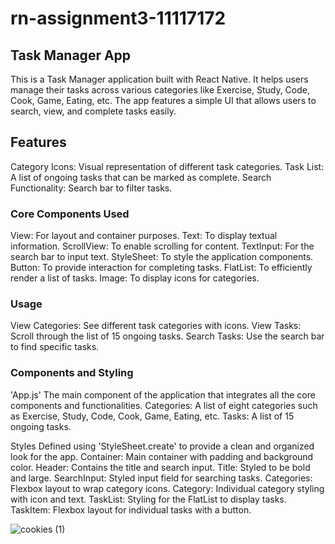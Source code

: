 # rn-assignment3-11117172
## Task Manager App
This is a Task Manager application built with React Native. It helps users manage their tasks across various categories like Exercise, Study, Code, Cook, Game, Eating, etc. The app features a simple UI that allows users to search, view, and complete tasks easily.

## Features
Category Icons: Visual representation of different task categories.
Task List: A list of ongoing tasks that can be marked as complete.
Search Functionality: Search bar to filter tasks.

### Core Components Used
View: For layout and container purposes.
Text: To display textual information.
ScrollView: To enable scrolling for content.
TextInput: For the search bar to input text.
StyleSheet: To style the application components.
Button: To provide interaction for completing tasks.
FlatList: To efficiently render a list of tasks.
Image: To display icons for categories.

### Usage
View Categories: See different task categories with icons.
View Tasks: Scroll through the list of 15 ongoing tasks.
Search Tasks: Use the search bar to find specific tasks.

### Components and Styling
'App.js'
The main component of the application that integrates all the core components and functionalities.
Categories: A list of eight categories such as Exercise, Study, Code, Cook, Game, Eating, etc.
Tasks: A list of 15 ongoing tasks.

Styles
Defined using 'StyleSheet.create' to provide a clean and organized look for the app.
Container: Main container with padding and background color.
Header: Contains the title and search input.
Title: Styled to be bold and large.
SearchInput: Styled input field for searching tasks.
Categories: Flexbox layout to wrap category icons.
Category: Individual category styling with icon and text.
TaskList: Styling for the FlatList to display tasks.
TaskItem: Flexbox layout for individual tasks with a button.



![cookies (1)](https://github.com/KOBBY-RICCH/rn-assignment3-11117172/assets/148541461/5256e8cd-76ae-4c8f-9e2e-6e5584c56608)



